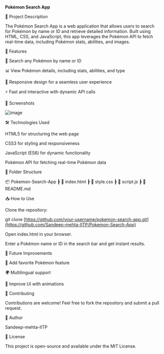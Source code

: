 **Pokémon Search App**

📌 Project Description

The Pokémon Search App is a web application that allows users to search for Pokémon by name or ID and retrieve detailed information. Built using HTML, CSS, and JavaScript, this app leverages the Pokémon API to fetch real-time data, including Pokémon stats, abilities, and images.

🚀 Features

🔎 Search any Pokémon by name or ID

📊 View Pokémon details, including stats, abilities, and type

🎨 Responsive design for a seamless user experience

⚡ Fast and interactive with dynamic API calls

📸 Screenshots

 ![image](https://github.com/user-attachments/assets/b67f0097-4cec-4d55-a1f4-fb4c595c7e35)


🛠️ Technologies Used

HTML5 for structuring the web page

CSS3 for styling and responsiveness

JavaScript (ES6) for dynamic functionality

Pokémon API for fetching real-time Pokémon data

📂 Folder Structure

📦 Pokemon-Search-App
 ┣ 📜 index.html
 ┣ 📜 style.css
 ┣ 📜 script.js
 ┣ 📜 README.md

📥 How to Use

Clone the repository:

git clone [https://github.com/your-username/pokemon-search-app.git](https://github.com/Sandeep-mehta-IITP/Pokemon-Search-App)

Open index.html in your browser.

Enter a Pokémon name or ID in the search bar and get instant results.

🎯 Future Improvements

🔄 Add favorite Pokémon feature

🌍 Multilingual support

🎨 Improve UI with animations

📌 Contributing

Contributions are welcome! Feel free to fork the repository and submit a pull request.

📝 Author

 Sandeep-mehta-IITP

📜 License

This project is open-source and available under the MIT License.
